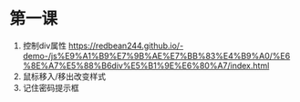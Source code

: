 # 第一课
1. 控制div属性 https://redbean244.github.io/-demo-/js%E9%A1%B9%E7%9B%AE%E7%BB%83%E4%B9%A0/%E6%8E%A7%E5%88%B6div%E5%B1%9E%E6%80%A7/index.html
2. 鼠标移入/移出改变样式
6. 记住密码提示框